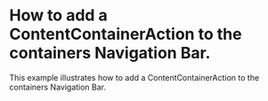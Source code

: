 # How to add a ContentContainerAction to the containers Navigation Bar.


<p>This example illustrates how to add a ContentContainerAction to the containers Navigation Bar.</p>

<br/>


